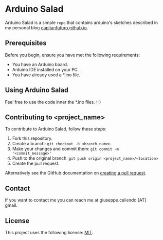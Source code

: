 # Arduino Salad

Arduino Salad is a simple `repo` that contains arduino's sketches described in my personal blog [capitanfuturo.github.io](https://capitanfuturo.github.io).

## Prerequisites

Before you begin, ensure you have met the following requirements:
* You have an Arduino board.
* Arduino IDE installed on your PC.
* You have already used a *.ino file.

## Using Arduino Salad

Feel free to use the code inner the *.ino files. :-)

## Contributing to <project_name>
To contribute to Arduino Salad, follow these steps:

1. Fork this repository.
2. Create a branch: `git checkout -b <branch_name>`.
3. Make your changes and commit them: `git commit -m '<commit_message>'`
4. Push to the original branch: `git push origin <project_name>/<location>`
5. Create the pull request.

Alternatively see the GitHub documentation on [creating a pull request](https://help.github.com/en/github/collaborating-with-issues-and-pull-requests/creating-a-pull-request).

## Contact

If you want to contact me you can reach me at giuseppe.caliendo [AT] gmail.

## License
<!--- If you're not sure which open license to use see https://choosealicense.com/--->

This project uses the following license: [MIT](https://github.com/capitanfuturo/arduinoSalad/blob/master/LICENSE).
